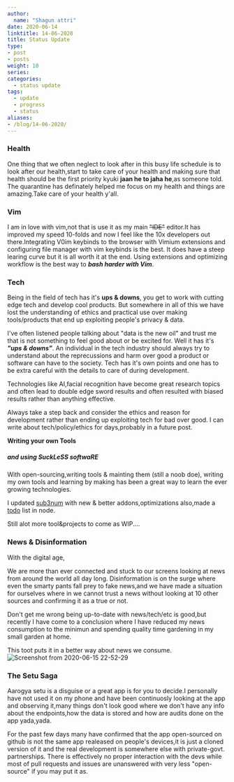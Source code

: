 ```yaml
---
author:
  name: "Shagun attri"
date: 2020-06-14
linktitle: 14-06-2020
title: Status Update
type:
- post
- posts
weight: 10
series:
categories:
  - status update
tags:
  - update
  - progress
  - status
aliases:
- /blog/14-06-2020/
---
```


### Health
One thing that we often neglect to look after in this busy life schedule is to look after our health,start to take care of  your health and making sure that health should be the first priority kyuki **jaan he to jaha he**,as someone told.
The quarantine has definately helped me focus on my health and things are amazing.Take care of your health y'all.

### Vim
I am in love with vim,not that is use it as my main ~~"IDE"~~ editor.It has improved my speed 10-folds and now I feel like the 10x developers out there.Integrating V0im keybinds to the browser with Vimium extensions and configuring file manager with vim keybinds is the best.
It does have a steep learing curve but it is all worth it at the end.
Using extensions and optimizing workflow is the best way to ***bash harder with Vim***.


### Tech
Being in the field of tech has it's **ups & downs**, you get to work with cutting edge tech and develop cool products.
But somewhere in all of this we have lost the understanding of ethics and practical use over making tools/products that end up exploiting people's privacy & data.

I've often listened people talking about "data is the new oil" and trust me that is not something to feel good about or be excited for.
Well it has it's ***"ups & downs"***.
An individual in the tech industry should always try to understand about the reprecussions and harm over good a product or software can have to the society.
Tech has it's own points and one has to be extra careful with the details to care of during development.

Technologies like AI,facial recognition have become great research topics and often lead to double edge sword results and often resulted with biased results rather than anything effective.

Always take a step back and consider the ethics and reason for development rather than ending up exploiting tech for bad over good.
I can write about tech/policy/ethics for days,probably in a future post.

**Writing your own Tools**
##### and using SuckLeSS softwaRE

With open-sourcing,writing tools & mainting them (still a noob doe), writing my own tools and learning by making has been a great way to learn the ever growing technologies.

I updated [sub3num](https://github.com/shagunattri/sub3num) with new & better addons,optimizations also,made a [todo](https://github.com/shagunattri/todo) list in node.

Still alot more tool&projects to come as WIP....

### News & Disinformation
With the digital age,

We are more than ever connected and stuck to our screens looking at news from around the world all day long.
Disinformation is on the surge where even the smarty pants fall prey to fake news,and we have made a situation for ourselves where in we cannot trust a news without looking at 10 other sources and confirming it as a true or not.

Don't get me wrong being up-to-date with news/tech/etc is good,but recently I have come to a conclusion where I have reduced my news consumption to the minimun and spending quality time gardening in my small garden at home.


This toot puts it in a better way about news we consume.
![Screenshot from 2020-06-15 22-52-29](https://user-images.githubusercontent.com/29366864/84689417-90d6bc00-af5e-11ea-9e85-c7a6a7a81023.png)


### The Setu Saga 
Aarogya setu is a disguise or a great app is for you to decide.I personally have not used it on my phone and have been continuosly looking at the app and observing it,many things don't look good
where we don't have any info about the endpoints,how the data is stored and how are audits done on the app yada,yada.

For the past few days many have confirmed that the app open-sourced on github is not the same app realeased on people's devices,it is just a cloned version of it and the real development is somewhere else with private-govt. partnerships.
There is effectively no proper interaction with the devs while most of pull requests and issues are unanswered with very less "open-source" if you may put it as.







